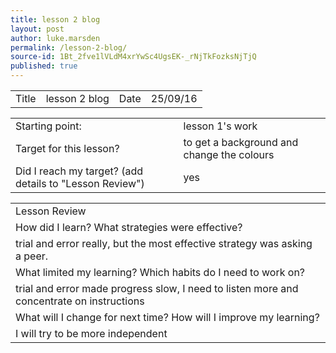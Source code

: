 ```yaml
---
title: lesson 2 blog
layout: post
author: luke.marsden
permalink: /lesson-2-blog/
source-id: 1Bt_2fve1lVLdM4xrYwSc4UgsEK-_rNjTkFozksNjTjQ
published: true
---
```

<table>
  <tr>
    <td>Title</td>
    <td>lesson 2 blog</td>
    <td>Date</td>
    <td>25/09/16</td>
  </tr>
</table>


<table>
  <tr>
    <td>Starting point:</td>
    <td>lesson 1's work</td>
  </tr>
  <tr>
    <td>Target for this lesson?</td>
    <td>to get a background and change the colours</td>
  </tr>
  <tr>
    <td>Did I reach my target? 
(add details to "Lesson Review")</td>
    <td> yes</td>
  </tr>
</table>


<table>
  <tr>
    <td>Lesson Review</td>
  </tr>
  <tr>
    <td>How did I learn? What strategies were effective? </td>
  </tr>
  <tr>
    <td>trial and error really, but the most effective strategy was asking a peer.</td>
  </tr>
  <tr>
    <td>What limited my learning? Which habits do I need to work on? </td>
  </tr>
  <tr>
    <td>trial and error made progress slow, I need to listen more and concentrate on instructions </td>
  </tr>
  <tr>
    <td>What will I change for next time? How will I improve my learning?</td>
  </tr>
  <tr>
    <td>I will try to be more independent </td>
  </tr>
</table>


